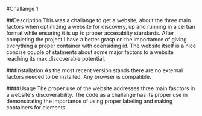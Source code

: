#Challange 1

##Description
  This was a challange to get a website, about the three main factors when optimizing a website for discovery, up and running in a certian format while ensuring it is up to proper accesabilty standards. After completing the project I have a better grasp on the importamce of giving everything a proper container with coensiding id. The website itself is a nice concise couple of statments about some major factors to a website reaching its max discoverable potential.

###Installation
  As the most recent version stands there are no external factors needed to be installed. Any browser is compatible.

####Usage
  The proper use of the website addresses three main fasctors in a website's discoverability. The code as a challange has its proper use in demonstrating the importance of using proper labeling and making containers for elements.
